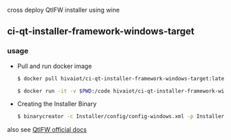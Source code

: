 cross deploy QtIFW installer using wine

## ci-qt-installer-framework-windows-target

### usage
* Pull and run docker image
	```bash
	$ docker pull hivaiot/ci-qt-installer-framework-windows-target:latest
	```
	```bash
	$ docker run -it -v $PWD:/code hivaiot/ci-qt-installer-framework-windows-target:latest 
	```
* Creating the Installer Binary
	```bash
	$ binarycreator -c Installer/config/config-windows.xml -p Installer/packages Installer.exe
	```
also see [QtIFW official docs](https://doc.qt.io/qtinstallerframework/index.html)